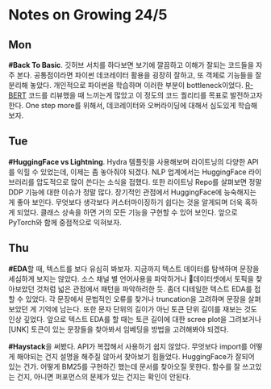 # Notes on Growing 24/5

## Mon

**#Back To Basic**. 깃허브 서치를 하다보면 보기에 깔끔하고 이해가 잘되는 코드들을 자주 본다. 공통점이라면 파이썬 데코레이터 활용을 굉장히 잘하고, 또 객체로 기능들을 잘 분리해 놓았다. 개인적으로 파이썬을 학습하며 이러한 부분이 bottleneck이었다. [R-BERT](https://github.com/monologg/R-BERT) 코드를 리뷰했을 때 느끼는게 많았고 이 정도의 코드 퀄리티를 목표로 발전하고자 한다. One step more를 위해서, 데코레이터와 오버라이딩에 대해서 심도있게 학습해보자.

## 

## Tue

**#HuggingFace vs Lightning**. Hydra 템플릿을 사용해보며 라이트닝의 다양한 API를 익힐 수 있었는데, 이제는 좀 놓아줘야 되겠다. NLP 업계에서는 HuggingFace 라이브러리를 압도적으로 많이 쓴다는 소식을 접했다. 또한 라이트닝 Repo를 살펴보면 정말 DDP 기능에 대한 이슈가 정말 많다. 장기적인 관점에서 HuggingFace에 능숙해지는 게 좋아 보인다. 무엇보다 생각보다 커스터마이징하기 쉽다는 것을 알게되며 더욱 혹하게 되었다. 클래스 상속을 하면 거의 모든 기능을 구현할 수 있어 보인다. 앞으로 PyTorch와 함께 중점적으로 익혀보자.  

## 

## Thu

**#EDA**할 때, 텍스트를 보다 유심히 봐보자. 지금까지 텍스트 데이터를 탐색하며 문장을 세심하게 보지는 않았다. 소스 채널 별 언어사용을 파악하거나 데이터셋에서 토픽을 찾아보았던 것처럼 넓은 관점에서 패턴을 파악하려한 듯. 좀더 디테일한 텍스트 EDA를 접할 수 있었다. 각 문장에서 문법적인 오류를 찾거나 truncation을 고려하며 문장을 살펴보았던 게 기억에 남는다. 또한 문자 단위의 길이가 아닌 토큰 단위 길이를 재보는 것도 인상 깊었다. 앞으로 텍스트 EDA를 할 때는 토큰 길이에 대한 scree plot을 그려보거나 [UNK] 토큰이 있는 문장들을 찾아봐서 임베딩을 방법을 고려해봐야 되겠다.  

**#Haystack**을 써봤다. API가 복잡해서 사용하기 쉽지 않았다. 무엇보다 import를 어떻게 해야되는 건지 설명을 해주질 않아서 찾아보기 힘들었다. HuggingFace가 잘되어 있는 건가. 어떻게 BM25를 구현하긴 했는데 문서를 찾아오질 못한다. 함수를 잘 쓰고있는 건지, 아니면 퍼포먼스의 문제가 있는 건지는 확인이 안된다.     
